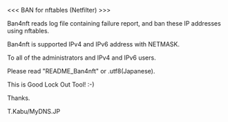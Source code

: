 
<<< BAN for nftables (Netfilter) >>>

Ban4nft reads log file containing failure report, and ban these IP addresses using nftables.

Ban4nft is supported IPv4 and IPv6 address with NETMASK.

To all of the administrators and IPv4 and IPv6 users.

Please read "README_Ban4nft" or .utf8(Japanese).

This is Good Lock Out Tool! :-)

Thanks.

T.Kabu/MyDNS.JP

